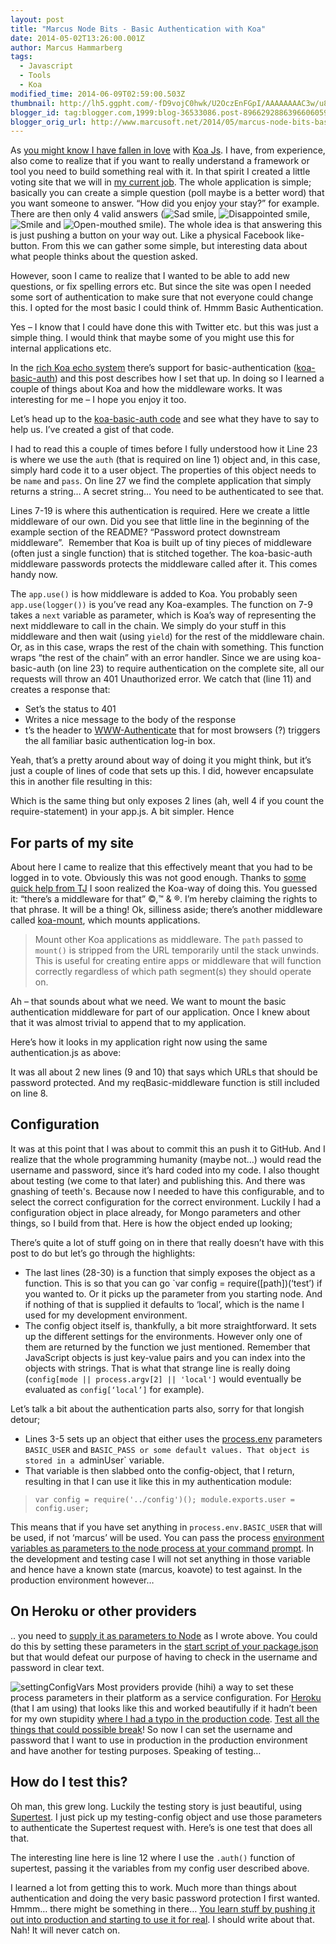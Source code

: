 ```yaml
---
layout: post
title: "Marcus Node Bits - Basic Authentication with Koa"
date: 2014-05-02T13:26:00.001Z
author: Marcus Hammarberg
tags:
  - Javascript
  - Tools
  - Koa
modified_time: 2014-06-09T02:59:00.503Z
thumbnail: http://lh5.ggpht.com/-fD9vojC0hwk/U2OczEnFGpI/AAAAAAAAC3w/u8pjXbXFELU/s72-c/wlEmoticon-sadsmile2.png?imgmax=800
blogger_id: tag:blogger.com,1999:blog-36533086.post-8966292886396606059
blogger_orig_url: http://www.marcusoft.net/2014/05/marcus-node-bits-basic-authentication.html
---
```


As [you might know I have fallen in love](http://www.marcusoft.net/search/label/Koa) with [Koa Js](http://www.koajs.com/). I have, from experience, also come to realize that if you want to really understand a framework or tool you need to build something real with it. In that spirit I created a little voting site that we will in [my current job](http://www.marcusoft.net/search/label/Team%20Yayasan). The whole application is simple; basically you can create a simple question (poll maybe is a better word) that you want someone to answer. “How did you enjoy your stay?” for example. There are then only 4 valid answers (![Sad smile](http://lh5.ggpht.com/-fD9vojC0hwk/U2OczEnFGpI/AAAAAAAAC3w/u8pjXbXFELU/wlEmoticon-sadsmile2.png?imgmax=800), ![Disappointed smile](http://lh4.ggpht.com/-gJrRHvCfWNA/U2Oc0FPwm3I/AAAAAAAAC34/YT51RJ8tQoE/wlEmoticon-disappointedsmile2.png?imgmax=800), ![Smile](http://lh5.ggpht.com/-UtJG61pi-vQ/U2Oc1KsRAbI/AAAAAAAAC4A/w1zab5GW4sQ/wlEmoticon-smile2.png?imgmax=800) and ![Open-mouthed smile](http://lh5.ggpht.com/-riy09E1NzG0/U2Oc21nemoI/AAAAAAAAC4I/Zc2ofnE619I/wlEmoticon-openmouthedsmile2.png?imgmax=800)). The whole idea is that answering this is just pushing a button on your way out. Like a physical Facebook like-button. From this we can gather some simple, but interesting data about what people thinks about the question asked.

However, soon I came to realize that I wanted to be able to add new questions, or fix spelling errors etc. But since the site was open I needed some sort of authentication to make sure that not everyone could change this. I opted for the most basic I could think of. Hmmm Basic Authentication.

Yes – I know that I could have done this with Twitter etc. but this was just a simple thing. I would think that maybe some of you might use this for internal applications etc.

In the [rich Koa echo system](https://github.com/koajs/koa/wiki#middleware) there’s support for basic-authentication ([koa-basic-auth](http://www.npmjs.org/koa-basic-auth)) and this post describes how I set that up. In doing so I learned a couple of things about Koa and how the middleware works. It was interesting for me – I hope you enjoy it too.

Let’s head up to the [koa-basic-auth code](https://github.com/koajs/basic-auth) and see what they have to say to help us. I’ve created a gist of that code.

I had to read this a couple of times before I fully understood how it Line 23 is where we use the `auth` (that is required on line 1) object and, in this case, simply hard code it to a user object. The properties of this object needs to be `name` and `pass`.
On line 27 we find the complete application that simply returns a string… A secret string… You need to be authenticated to see that.

Lines 7-19 is where this authentication is required. Here we create a little middleware of our own. Did you see that little line in the beginning of the example section of the README? “Password protect downstream middleware”.  Remember that Koa is built up of tiny pieces of middleware (often just a single function) that is stitched together. The koa-basic-auth middleware passwords protects the middleware called after it. This comes handy now.

The `app.use()` is how middleware is added to Koa. You probably seen `app.use(logger())` is you’ve read any Koa-examples. The function on 7-9 takes a `next` variable as parameter, which is Koa’s way of representing the next middleware to call in the chain. We simply do your stuff in this middleware and then wait (using `yield`) for the rest of the middleware chain. Or, as in this case, wraps the rest of the chain with something.
This function wraps “the rest of the chain” with an error handler. Since we are using koa-basic-auth (on line 23) to require authentication on the complete site, all our requests will throw an 401 Unauthorized error. We catch that (line 11) and creates a response that:
- Set’s the status to 401
- Writes a nice message to the body of the response
- t’s the header to [WWW-Authenticate](http://en.wikipedia.org/wiki/Basic_access_authentication) that for most browsers (?) triggers the all familiar basic authentication log-in box.  

Yeah, that’s a pretty around about way of doing it you might think, but it’s just a couple of lines of code that sets up this. I did, however encapsulate this in another file resulting in this:

Which is the same thing but only exposes 2 lines (ah, well 4 if you count the require-statement) in your app.js. A bit simpler. Hence

## For parts of my site

About here I came to realize that this effectively meant that you had to be logged in to vote. Obviously this was not good enough. Thanks to [some quick help from TJ](https://github.com/koajs/basic-auth/issues/8) I soon realized the Koa-way of doing this. You guessed it: “there’s a middleware for that” ©,™ & ®. I’m hereby claiming the rights to that phrase. It will be a thing!
Ok, silliness aside; there’s another middleware called [koa-mount](https://www.npmjs.org/package/koa-mount), which mounts applications.

> Mount other Koa applications as middleware. The `path` passed to `mount()` is stripped from the URL temporarily until the stack unwinds. This is useful for creating entire apps or middleware that will function correctly regardless of which path segment(s) they should operate on.

Ah – that sounds about what we need. We want to mount the basic authentication middleware for part of our application. Once I knew about that it was almost trivial to append that to my application.

Here’s how it looks in my application right now using the same authentication.js as above:

It was all about 2 new lines (9 and 10) that says which URLs that should be password protected. And my reqBasic-middleware function is still included on line 8.

## Configuration

It was at this point that I was about to commit this an push it to GitHub. And I realize that the whole programming humanity (maybe not…) would read the username and password, since it’s hard coded into my code.
I also thought about testing (we come to that later) and publishing this. And there was gnashing of teeth's. Because now I needed to have this configurable, and to select the correct configuration for the correct environment.
Luckily I had a configuration object in place already, for Mongo parameters and other things, so I build from that. Here is how the object ended up looking;

There’s quite a lot of stuff going on in there that really doesn’t have with this post to do but let’s go through the highlights:
- The last lines (28-30) is a function that simply exposes the object as a function. This is so that you can go `var config = require([path])(‘test’) if you wanted to. Or it picks up the parameter from you starting node. And if nothing of that is supplied it defaults to ‘local’, which is the name I used for my development environment.
- The config object itself is, thankfully, a bit more straightforward. It sets up the different settings for the environments. However only one of them are returned by the function we just mentioned. Remember that JavaScript objects is just key-value pairs and you can index into the objects with strings. That is what that strange line is really doing (`config[mode || process.argv[2] || 'local']` would eventually be evaluated as `config[‘local’]` for example).

Let’s talk a bit about the authentication parts also, sorry for that longish detour;
- Lines 3-5 sets up an object that either uses the [process.env](http://nodejs.org/api/process.html#process_process_env) parameters `BASIC_USER` and `BASIC_PASS or some default values. That object is stored in a `adminUser` variable.
- That variable is then slabbed onto the config-object, that I return, resulting in that I can use it like this in my authentication module:
> `var config = require('../config')();
> module.exports.user = config.user;`

This means that if you have set anything in `process.env.BASIC_USER` that will be used, if not ‘marcus’ will be used. You can pass the process [environment variables as parameters to the node process at your command prompt](http://nodejs.org/docs/latest/api/process.html#process_process_argv).
In the development and testing case I will not set anything in those variable and hence have a known state (marcus, koavote) to test against.
In the production environment however…

## On Heroku or other providers

.. you need to [supply it as parameters to Node](http://nodejs.org/docs/latest/api/process.html#process_process_argv) as I wrote above.
You could do this by setting these parameters in the [start script of your package.json](http://www.marcusoft.net/2014/02/mnb-packagejson.html) but that would defeat our purpose of having to check in the username and password in clear text.

![settingConfigVars](http://lh3.ggpht.com/-KMNQGRHRPSg/U2Oc5eRWgwI/AAAAAAAAC4Y/zUZZwjjV8HM/settingConfigVars_thumb34.jpg?imgmax=800)
Most providers provide (hihi) a way to set these process parameters in their platform as a service configuration. For [Heroku](http://www.heroku.com/) (that I am using) that looks like this and worked beautifully if it hadn’t been for my own stupidity [where I had a typo in the production code](https://github.com/marcusoftnet/koaVote/commit/abd3ba07720e54bb199d391fc9bec2f69f9bd48d).
[Test all the things that could possible break](http://c2.com/cgi/wiki?TestEverythingThatCouldPossiblyBreak)!
So now I can set the username and password that I want to use in production in the production environment and have another for testing purposes. Speaking of testing…

## How do I test this?

Oh man, this grew long. Luckily the testing story is just beautiful, using [Supertest](https://www.blogger.com/www.marcusoft.net/2014/02/mnb-supertest.html). I just pick up my testing-config object and use those parameters to authenticate the Supertest request with.
Here’s is one test that does all that.

The interesting line here is line 12 where I use the `.auth()` function of supertest, passing it the variables from my config user described above.

I learned a lot from getting this to work. Much more than things about authentication and doing the very basic password protection I first wanted. Hmmm… there might be something in there…
[You learn stuff by pushing it out into production and starting to use it for real](http://theleanstartup.com/). I should write about that. Nah! It will never catch on.
